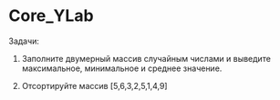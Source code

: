 # Core_YLab

Задачи:

1. Заполните двумерный массив случайным числами и выведите максимальное, минимальное и среднее значение.

2. Отсортируйте массив [5,6,3,2,5,1,4,9]
